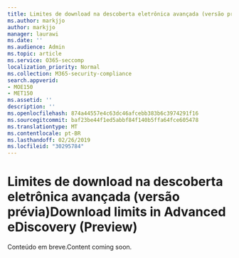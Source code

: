 ```yaml
---
title: Limites de download na descoberta eletrônica avançada (versão prévia)
ms.author: markjjo
author: markjjo
manager: laurawi
ms.date: ''
ms.audience: Admin
ms.topic: article
ms.service: O365-seccomp
localization_priority: Normal
ms.collection: M365-security-compliance
search.appverid:
- MOE150
- MET150
ms.assetid: ''
description: ''
ms.openlocfilehash: 874a44557e4c63dc46afcebb383b6c3974291f16
ms.sourcegitcommit: baf23be44f1ed5abbf84f140b5ffa64fce605478
ms.translationtype: MT
ms.contentlocale: pt-BR
ms.lasthandoff: 02/26/2019
ms.locfileid: "30295784"
---
```

# <a name="download-limits-in-advanced-ediscovery-preview"></a><span data-ttu-id="1961e-102">Limites de download na descoberta eletrônica avançada (versão prévia)</span><span class="sxs-lookup"><span data-stu-id="1961e-102">Download limits in Advanced eDiscovery (Preview)</span></span>

<span data-ttu-id="1961e-103">Conteúdo em breve.</span><span class="sxs-lookup"><span data-stu-id="1961e-103">Content coming soon.</span></span>